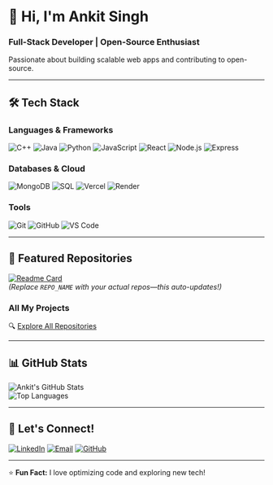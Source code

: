 # 👋 Hi, I'm Ankit Singh 

### **Full-Stack Developer | Open-Source Enthusiast**  
Passionate about building scalable web apps and contributing to open-source.  

---

## 🛠️ **Tech Stack**  

### **Languages & Frameworks**  
![C++](https://img.shields.io/badge/C++-00599C?style=flat&logo=c%2B%2B&logoColor=white)
![Java](https://img.shields.io/badge/Java-ED8B00?style=flat&logo=java&logoColor=white)
![Python](https://img.shields.io/badge/Python-3776AB?style=flat&logo=python&logoColor=white)
![JavaScript](https://img.shields.io/badge/JavaScript-F7DF1E?style=flat&logo=javascript&logoColor=black)
![React](https://img.shields.io/badge/React-61DAFB?style=flat&logo=react&logoColor=black)
![Node.js](https://img.shields.io/badge/Node.js-339933?style=flat&logo=node.js&logoColor=white)
![Express](https://img.shields.io/badge/Express-000000?style=flat&logo=express&logoColor=white)

### **Databases & Cloud**  
![MongoDB](https://img.shields.io/badge/MongoDB-47A248?style=flat&logo=mongodb&logoColor=white)
![SQL](https://img.shields.io/badge/SQL-4479A1?style=flat&logo=postgresql&logoColor=white)
![Vercel](https://img.shields.io/badge/Vercel-000000?style=flat&logo=vercel&logoColor=white)
![Render](https://img.shields.io/badge/Render-46E3B7?style=flat&logo=render&logoColor=white)

### **Tools**  
![Git](https://img.shields.io/badge/Git-F05032?style=flat&logo=git&logoColor=white)
![GitHub](https://img.shields.io/badge/GitHub-181717?style=flat&logo=github&logoColor=white)
![VS Code](https://img.shields.io/badge/VS_Code-007ACC?style=flat&logo=visual-studio-code&logoColor=white)

---

## 📌 **Featured Repositories**  

[![Readme Card](https://github-readme-stats.vercel.app/api/pin/?username=Iankitsinghak&repo=REPO_NAME&theme=radical)](https://github.com/Iankitsinghak/REPO_NAME)  
*(Replace `REPO_NAME` with your actual repos—this auto-updates!)*  

### **All My Projects**  
🔍 [Explore All Repositories](https://github.com/Iankitsinghak?tab=repositories)  

---

## 📊 **GitHub Stats**  
![Ankit's GitHub Stats](https://github-readme-stats.vercel.app/api?username=Iankitsinghak&show_icons=true&theme=radical&hide_border=true)  
![Top Languages](https://github-readme-stats.vercel.app/api/top-langs/?username=Iankitsinghak&layout=compact&theme=radical&hide_border=true)  

---

## 🤝 **Let's Connect!**  
[![LinkedIn](https://img.shields.io/badge/LinkedIn-0077B5?style=for-the-badge&logo=linkedin&logoColor=white)](https://www.linkedin.com/in/ankit-singh-5937a4324)
[![Email](https://img.shields.io/badge/Email-D14836?style=for-the-badge&logo=gmail&logoColor=white)](mailto:ankitsinghak9051@gmail.com)
[![GitHub](https://img.shields.io/badge/GitHub-181717?style=for-the-badge&logo=github&logoColor=white)](https://github.com/Iankitsinghak)  

---

⭐ **Fun Fact:** I love optimizing code and exploring new tech!  
